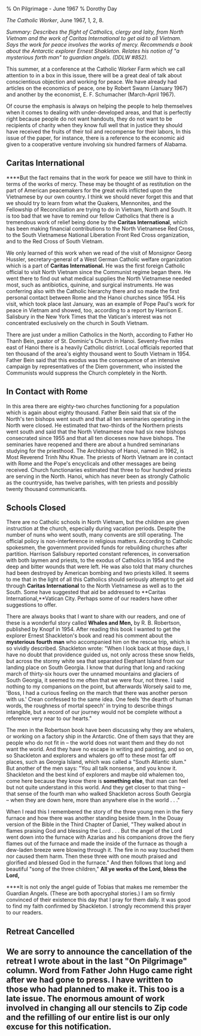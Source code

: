 % On Pilgrimage - June 1967
% Dorothy Day

*The Catholic Worker*, June 1967, 1, 2, 8.

*Summary: Describes the flight of Catholics, clergy and laity, from
North Vietnam and the work of Caritas International to get aid to all
Vietnam. Says the work for peace involves the works of mercy. Recommends
a book about the Antarctic explorer Ernest Shakleton. Relates his notion
of "a mysterious forth man" to guardian angels. (DDLW \#852).*

This summer, at a conference at the Catholic Worker Farm which we call
attention to in a box in this issue, there will be a great deal of talk
about conscientious objection and working for peace. We have already had
articles on the economics of peace, one by Robert Swann (January 1967)
and another by the economist, E. F. Schumacher (March-April 1967).

Of course the emphasis is always on helping the people to help
themselves when it comes to dealing with under-developed areas, and that
is perfectly right because people do not want handouts, they do not want
to be recipients of charity when they know full well that in justice
they should have received the fruits of their toil and recompense for
their labors, In this issue of the paper, for instance, there is a
reference to the economic aid given to a cooperative venture involving
six hundred farmers of Alabama.

Caritas International
---------------------

****But the fact remains that in the work for peace we still have to
think in terms of the works of mercy. These may be thought of as
restitution on the part of American peacemakers for the great evils
inflicted upon the Vietnamese by our own country. I think we should
never forget this and that we should try to learn from what the Quakers,
Mennonites, and the Fellowship of Reconciliation are trying to do in
Vietnam, North and South. It is too bad that we have to remind our
fellow Catholics that there is a tremendous work of relief being done by
the **Caritas International**, which has been making financial
contributions to the North Vietnamese Red Cross, to the South Vietnamese
National Liberation Front Red Cross organization, and to the Red Cross
of South Vietnam.

We only learned of this work when we read of the visit of Monsignor
Georg Hussler, secretary-general of a West German Catholic welfare
organization which is a part of **Caritas International.** He was the
first foreign Catholic official to visit North Vietnam since the
Communist regime began there. He went there to find out what medical
supplies the North Vietnamese needed most, such as antibiotics, quinine,
and surgical instruments. He was conferring also with the Catholic
hierarchy there and so made the first personal contact between Rome and
the Hanoi churches since 1954. His visit, which took place last January,
was an example of Pope Paul's work for peace in Vietnam and showed, too,
according to a report by Harrison E. Salisbury in the New York Times
that the Vatican's interest was not concentrated exclusively on the
church in South Vietnam.

There are just under a million Catholics in the North, according to
Father Ho Thanh Bein, pastor of St. Dominic's Church in Hanoi.
Seventy-five miles east of Hanoi there is a heavily Catholic district.
Local officials reported that ten thousand of the area's eighty thousand
went to South Vietnam in 1954. Father Bein said that this exodus was the
consequence of an intensive campaign by representatives of the Diem
government, who insisted the Communists would suppress the Church
completely in the North.

In Contact with Rome
--------------------

In this area there are eighty-two churches functioning for a population
which is again about eighty thousand. Father Bein said that six of the
North's ten bishops went south and that all ten seminaries operating in
the North were closed. He estimated that two-thirds of the Northern
priests went south and said that the North Vietnamese now had six new
bishops consecrated since 1955 and that all ten dioceses now have
bishops. The seminaries have reopened and there are about a hundred
seminarians studying for the priesthood. The Archbishop of Hanoi, named
in 1962, is Most Reverend Trinh Nhu Khue. The priests of North Vietnam
are in contact with Rome and the Pope's encyclicals and other messages
are being received. Church functionaries estimated that three to four
hundred priests are serving in the North. Hanoi, which has never been as
strongly Catholic as the countryside, has twelve parishes, with ten
priests and possibly twenty thousand communicants.

Schools Closed
--------------

There are no Catholic schools in North Vietnam, but the children are
given instruction at the church, especially during vacation periods.
Despite the number of nuns who went south, many convents are still
operating. The official policy is non-interference in religious matters.
According to Catholic spokesmen, the government provided funds for
rebuilding churches after partition. Harrison Salisbury reported
constant references, in conversation with both laymen and priests, to
the exodus of Catholics in 1954 and the deep and bitter wounds that were
left. He was also told that many churches had been destroyed by American
bombing and two priests killed. It seems to me that in the light of all
this Catholics should seriously attempt to get aid through **Caritas
International** to the North Vietnamese as well as to the South. Some
have suggested that aid be addressed to **Caritas
International,**Vatican City. Perhaps some of our readers have other
suggestions to offer.

There are always books that I want to share with our readers, and one of
these is a wonderful story called **Whales and Men,** by R. B.
Robertson, published by Knopf in 1954. After reading this book I wanted
to get the explorer Ernest Shackleton's book and read his comment about
the **mysterious fourth man** who accompanied him on the rescue trip,
which is so vividly described. Shackleton wrote: "When I look back at
those days, I have no doubt that providence guided us, not only across
these snow fields, but across the stormy white sea that separated
Elephant Island from our landing place on South Georgia. I know that
during that long and racking march of thirty-six hours over the unnamed
mountains and glaciers of South Georgia, it seemed to me often that we
were four, not three. I said nothing to my companions on the point, but
afterwards Worsely said to me, 'Boss, I had a curious feeling on the
march that there was another person with us.' Crean confessed to the
same idea. One feels 'the dearth of human words, the roughness of mortal
speech' in trying to describe things intangible, but a record of our
journey would not be complete without a reference very near to our
hearts."

The men in the Robertson book have been discussing why they are whalers,
or working on a factory ship in the Antarctic. One of them says that
they are people who do not fit in – the world does not want them and
they do not want the world. And they have no escape in writing and
painting, and so on, so Shackleton and explorers and whalers go off to
these most far off places, such as Georgia Island, which was called a
"South Atlantic slum." But another of the men says: "You all talk
nonsense, and you know it. Shackleton and the best kind of explorers and
maybe old whalemen too, come here because they know there is **something
else**, that man can feel but not quite understand in this world. And
they get closer to that thing – that sense of the fourth man who walked
Shackleton across South Georgia – when they are down here, more than
anywhere else in the world . . ."

When I read this I remembered the story of the three young men in the
fiery furnace and how there was another standing beside them. In the
Douay version of the Bible in the Third Chapter of Daniel, "They walked
about in flames praising God and blessing the Lord . . . But the angel
of the Lord went down into the furnace with Azarias and his companions
drove the fiery flames out of the furnace and made the inside of the
furnace as though a dew-laden breeze were blowing through it. The fire
in no way touched them nor caused them harm. Then these three with one
mouth praised and glorified and blessed God in the furnace." And then
follows that long and beautiful "song of the three children," **All ye
works of the Lord, bless the Lord,**

****It is not only the angel guide of Tobias that makes me remember the
Guardian Angels. (These are both apocryphal stories.) I am so firmly
convinced of their existence this day that I pray for them daily. It was
good to find my faith confirmed by Shackleton. I strongly recommend this
prayer to our readers.

Retreat Cancelled
-----------------

We are sorry to announce the cancellation of the retreat I wrote about in the last "On Pilgrimage" column. Word from Father John Hugo came right after we had gone to press. I have written to those who had planned to make it. This too is a late issue. The enormous amount of work involved in changing all our stencils to Zip code and the refilling of our entire list is our only excuse for this notification.
-----------------------------------------------------------------------------------------------------------------------------------------------------------------------------------------------------------------------------------------------------------------------------------------------------------------------------------------------------------------------------------------------------------------------
